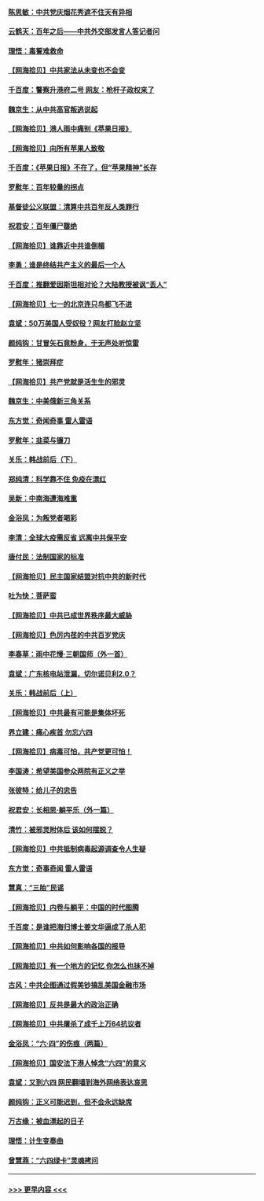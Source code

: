 #### [陈思敏：中共党庆烟花秀遮不住天有异相](../pages/nsc993/n13052020.md?t=06281552) 
#### [云鹤天：百年之后——中共外交部发言人答记者问](../pages/nsc993/n13051604.md?t=06281552) 
#### [理悟：毒誓难救命](../pages/nsc993/n13051601.md?t=06281552) 
#### [【网海拾贝】中共家法从未变也不会变](../pages/nsc993/n13050366.md?t=06281552) 
#### [千百度：警察升港府二号 网友：枪杆子政权来了](../pages/nsc993/n13050261.md?t=06281552) 
#### [魏京生：从中共高官叛逃说起](../pages/nsc993/n13048997.md?t=06281552) 
#### [【网海拾贝】港人雨中痛别《苹果日报》](../pages/nsc993/n13048941.md?t=06281552) 
#### [【网海拾贝】向所有苹果人致敬](../pages/nsc993/n13046795.md?t=06281552) 
#### [千百度：《苹果日报》不在了，但“苹果精神”长存](../pages/nsc993/n13046703.md?t=06281552) 
#### [罗慰年：百年较量的拐点](../pages/nsc993/n13046542.md?t=06281552) 
#### [基督徒公义联盟：清算中共百年反人类罪行](../pages/nsc993/n13046499.md?t=06281552) 
#### [祝君安：百年僵尸罄绝](../pages/nsc993/n13045595.md?t=06281552) 
#### [【网海拾贝】谁靠近中共谁倒楣](../pages/nsc993/n13044667.md?t=06281552) 
#### [李勇：谁是终结共产主义的最后一个人](../pages/nsc993/n13044397.md?t=06281552) 
#### [千百度：推翻爱因斯坦相对论？大陆教授被讽“丢人”](../pages/nsc993/n13043908.md?t=06281552) 
#### [【网海拾贝】七一的北京连只鸟都飞不进](../pages/nsc993/n13041377.md?t=06281552) 
#### [袁斌：50万美国人受奴役？网友打脸赵立坚](../pages/nsc993/n13041330.md?t=06281552) 
#### [颜纯钩：甘冒矢石竟粉身，于无声处听惊雷](../pages/nsc993/n13041140.md?t=06281552) 
#### [罗慰年：猪崇拜症](../pages/nsc993/n13041071.md?t=06281552) 
#### [【网海拾贝】共产党就是活生生的邪灵](../pages/nsc993/n13036627.md?t=06281552) 
#### [魏京生：中美俄新三角关系](../pages/nsc993/n13035986.md?t=06281552) 
#### [东方觉：奇闻奇事 雷人雷语](../pages/nsc993/n13035878.md?t=06281552) 
#### [罗慰年：韭菜与镰刀](../pages/nsc993/n13034374.md?t=06281552) 
#### [关乐：韩战前后（下）](../pages/nsc993/n13034113.md?t=06281552) 
#### [郑纯清：科学靠不住 免疫在漂红](../pages/nsc993/n13034093.md?t=06281552) 
#### [吴新：中南海遭海难重](../pages/nsc993/n13034084.md?t=06281552) 
#### [金浴凤：为叛党者喝彩](../pages/nsc993/n13034058.md?t=06281552) 
#### [李清：全球大疫需反省 远离中共保平安](../pages/nsc993/n13033784.md?t=06281552) 
#### [唐付民：法制国家的标准](../pages/nsc993/n13032944.md?t=06281552) 
#### [【网海拾贝】民主国家结盟对抗中共的新时代](../pages/nsc993/n13031717.md?t=06281552) 
#### [吐为快：菩萨蛮](../pages/nsc993/n13030033.md?t=06281552) 
#### [【网海拾贝】中共已成世界秩序最大威胁](../pages/nsc993/n13028138.md?t=06281552) 
#### [【网海拾贝】色厉内荏的中共百岁党庆](../pages/nsc993/n13025582.md?t=06281552) 
#### [李春草：雨中花慢‧三朝国师（外一首）](../pages/nsc993/n13025567.md?t=06281552) 
#### [袁斌：广东核电站泄漏，切尔诺贝利2.0？](../pages/nsc993/n13025475.md?t=06281552) 
#### [关乐：韩战前后（上）](../pages/nsc993/n13025387.md?t=06281552) 
#### [【网海拾贝】中共最有可能是集体坏死](../pages/nsc993/n13023101.md?t=06281552) 
#### [界立建：痛心疾首 勿忘六四](../pages/nsc993/n13022339.md?t=06281552) 
#### [【网海拾贝】病毒可怕，共产党更可怕！](../pages/nsc993/n13020728.md?t=06281552) 
#### [李国涛：希望美国参众两院有正义之举](../pages/nsc993/n13020674.md?t=06281552) 
#### [张彼特：给儿子的忠告](../pages/nsc993/n13018934.md?t=06281552) 
#### [祝君安：长相思‧躺平乐（外一篇）](../pages/nsc993/n13018923.md?t=06281552) 
#### [清竹：被邪灵附体后 该如何摆脱？](../pages/nsc993/n13018877.md?t=06281552) 
#### [【网海拾贝】中共抵制病毒起源调查令人生疑](../pages/nsc993/n13017785.md?t=06281552) 
#### [东方觉：奇事奇闻 雷人雷语](../pages/nsc993/n13017577.md?t=06281552) 
#### [慧真：“三胎”民谣](../pages/nsc993/n13017394.md?t=06281552) 
#### [【网海拾贝】内卷与躺平：中国的时代图腾](../pages/nsc993/n13016128.md?t=06281552) 
#### [千百度：是谁把海归博士姜文华逼成了杀人犯](../pages/nsc993/n13015218.md?t=06281552) 
#### [【网海拾贝】中共如何影响各国的报导](../pages/nsc993/n13012599.md?t=06281552) 
#### [【网海拾贝】有一个地方的记忆 你怎么也抹不掉](../pages/nsc993/n13009802.md?t=06281552) 
#### [古风：中共企图通过假美钞搞乱美国金融市场](../pages/nsc993/n13009626.md?t=06281552) 
#### [【网海拾贝】反共是最大的政治正确](../pages/nsc993/n13007051.md?t=06281552) 
#### [【网海拾贝】中共屠杀了成千上万64抗议者](../pages/nsc993/n13002713.md?t=06281552) 
#### [金浴凤：“六·四”的伤痕（两篇）](../pages/nsc993/n13001719.md?t=06281552) 
#### [【网海拾贝】国安法下港人悼念“六四”的意义](../pages/nsc993/n13001039.md?t=06281552) 
#### [袁斌：又到六四 网民翻墙到海外网络表达哀思](../pages/nsc993/n13000995.md?t=06281552) 
#### [颜纯钩：正义可能迟到，但不会永远缺席](../pages/nsc993/n13000920.md?t=06281552) 
#### [万古缘：被血漂起的日子](../pages/nsc993/n13000914.md?t=06281552) 
#### [理悟：计生变奏曲](../pages/nsc993/n13000414.md?t=06281552) 
#### [曾慧燕：“六四绿卡”灵魂拷问](../pages/nsc993/n13000277.md?t=06281552) 

----
#### [ >>> 更早内容 <<< ](../indexes/nsc993-earlier.md)

